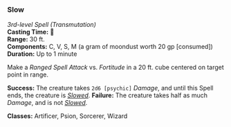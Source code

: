 ### Slow
*3rd-level Spell (Transmutation)*  
**Casting Time:** 🔷  
**Range:** 30 ft.  
**Components:** C, V, S, M (a gram of moondust worth 20 gp [consumed])  
**Duration:** Up to 1 minute  

Make a *Ranged Spell Attack* vs. *Fortitude* in a 20 ft. cube centered on target point in range.

**Success:** The creature takes `2d6 [psychic]` *Damage*, and until this Spell ends, the creature is *[Slowed]*.
**Failure:** The creature takes half as much *Damage*, and is not *[Slowed]*.

**Classes:** Artificer, Psion, Sorcerer, Wizard

[Slowed]: ../../Rules/Conditions/Slowed.md
